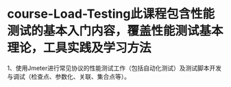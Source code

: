 # course-Load-Testing此课程包含性能测试的基本入门内容，覆盖性能测试基本理论，工具实践及学习方法  
1、使用Jmeter进行常见协议的性能测试工作（包括自动化测试）及测试脚本开发与调试（检查点、参数化、关联、集合点等）。

